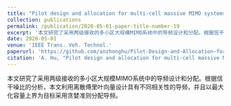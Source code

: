```yaml
---
title: "Pilot design and allocation for multi-cell massive MIMO systems with two-tier receiving"
collection: publications
permalink: /publication/2020-05-01-paper-title-number-19
excerpt: '本文研究了采用两级接收的多小区大规模MIMO系统中的导频设计和分配。根据信干噪比的分析，本文利用离散傅里叶向量设计具有不同相关性的导频，并且以最大化容量上界为目标采用贪婪准则分配导频。'
date: 2020-05-01
venue: 'IEEE Trans. Veh. Technol.'
paperurl: 'https://github.com/anzhonghu/Pilot-Design-and-Allocation-for-Multi-Cell-Massive-MIMO-Systems-with-Two-Tier-Receiving'
citation: 'A. Hu, "Pilot design and allocation for multi-cell massive MIMO systems with two-tier receiving,"IEEE Trans. Veh. Technol., vol. 69, no. 7, pp. 7443–7457, Jul. 2020.'
---
```

本文研究了采用两级接收的多小区大规模MIMO系统中的导频设计和分配。根据信干噪比的分析，本文利用离散傅里叶向量设计具有不同相关性的导频，并且以最大化容量上界为目标采用贪婪准则分配导频。

